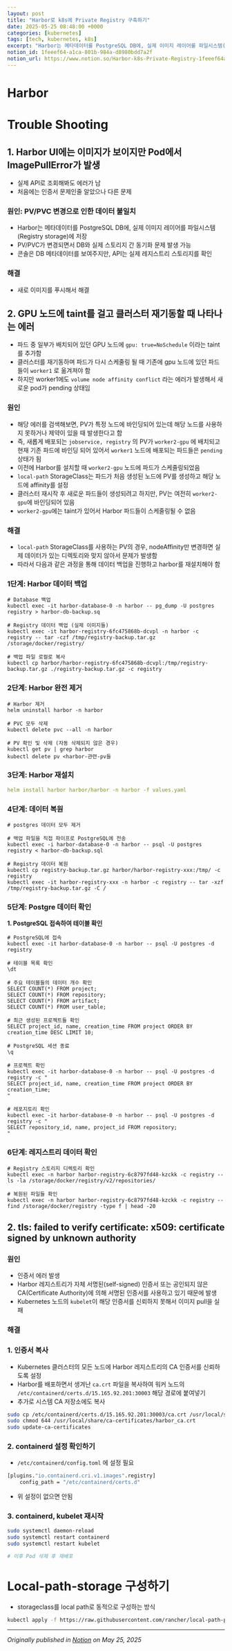 ```yaml
---
layout: post
title: "Harbor로 k8s에 Private Registry 구축하기"
date: 2025-05-25 08:48:00 +0000
categories: [kubernetes]
tags: [tech, kubernetes, k8s]
excerpt: "Harbor는 메타데이터를 PostgreSQL DB에, 실제 이미지 레이어를 파일시스템(Registry storage)에 저장"
notion_id: 1feeef64-a1ca-801b-984a-d8980bdd7a2f
notion_url: https://www.notion.so/Harbor-k8s-Private-Registry-1feeef64a1ca801b984ad8980bdd7a2f
---
```


# Harbor

# Trouble Shooting

## **1. Harbor UI에는 이미지가 보이지만 Pod에서 ImagePullError가 발생**

- 실제 API로 조회해봐도 에러가 남
- 처음에는 인증서 문제인줄 알았으나 다른 문제

<!--more-->
### 원인: PV/PVC 변경으로 인한 데이터 불일치

- Harbor는 메타데이터를 PostgreSQL DB에, 실제 이미지 레이어를 파일시스템(Registry storage)에 저장
- PV/PVC가 변경되면서 DB와 실제 스토리지 간 동기화 문제 발생 가능
- 콘솔은 DB 메타데이터를 보여주지만, API는 실제 레지스트리 스토리지를 확인
### 해결

- 새로 이미지를 푸시해서 해결
## 2. GPU 노드에 taint를 걸고 클러스터 재기동할 때 나타나는 에러

- 파드 중 일부가 배치되어 있던 GPU 노드에 `gpu: true=NoSchedule` 이라는 taint를 추가함
- 클러스터를 재기동하며 파드가 다시 스케줄링 될 때 기존에 gpu 노드에 있던 파드들이 `worker1` 로 옮겨져야 함
- 하지만 worker1에도 `volume node affinity conflict` 라는 에러가 발생해서 새로운 pod가 pending 상태임
### 원인

- 해당 에러를 검색해보면, PV가 특정 노드에 바인딩되어 있는데 해당 노드를 사용하지 못하거나 제약이 있을 때 발생한다고 함
- 즉, 새롭게 배포되는 `jobservice, registry` 의 PV가 `worker2-gpu` 에 배치되고 현재 기존 파드에 바인딩 되어 있어서 `worker1` 노드에 배포되는 파드들은 `pending` 상태가 됨
- 이전에 Harbor를 설치할 때 `worker2-gpu` 노드에 파드가 스케줄링되었음
- `local-path` StorageClass는 파드가 처음 생성된 노드에 PV를 생성하고 해당 노드에 affinity를 설정
- 클러스터 재시작 후 새로운 파드들이 생성되려고 하지만, PV는 여전히 `worker2-gpu`에 바인딩되어 있음
- `worker2-gpu`에는 taint가 있어서 Harbor 파드들이 스케줄링될 수 없음
### 해결

- `local-path` StorageClass를 사용하는 PV의 경우, nodeAffinity만 변경하면 실제 데이터가 있는 디렉토리와 맞지 않아서 문제가 발생함
- 따라서 다음과 같은 과정을 통해 데이터 백업을 진행하고 harbor를 재설치해야 함
### 1단계: Harbor 데이터 백업

```shell
# Database 백업
kubectl exec -it harbor-database-0 -n harbor -- pg_dump -U postgres registry > harbor-db-backup.sq

# Registry 데이터 백업 (실제 이미지들)
kubectl exec -it harbor-registry-6fc475868b-dcvpl -n harbor -c registry -- tar -czf /tmp/registry-backup.tar.gz /storage/docker/registry/

# 백업 파일 로컬로 복사
kubectl cp harbor/harbor-registry-6fc475868b-dcvpl:/tmp/registry-backup.tar.gz ./registry-backup.tar.gz -c registry
```

### 2단계: Harbor 완전 제거

```shell
# Harbor 제거
helm uninstall harbor -n harbor

# PVC 모두 삭제
kubectl delete pvc --all -n harbor

# PV 확인 및 삭제 (자동 삭제되지 않은 경우)
kubectl get pv | grep harbor
kubectl delete pv <harbor-관련-pv들
```

### 3단계: Harbor 재설치

```yaml
helm install harbor harbor/harbor -n harbor -f values.yaml
```

### 4단계: 데이터 복원

```shell
# postgres 데이터 모두 제거

# 백업 파일을 직접 파이프로 PostgreSQL에 전송
kubectl exec -i harbor-database-0 -n harbor -- psql -U postgres registry < harbor-db-backup.sql

# Registry 데이터 복원
kubectl cp registry-backup.tar.gz harbor/harbor-registry-xxx:/tmp/ -c registry
kubectl exec -it harbor-registry-xxx -n harbor -c registry -- tar -xzf /tmp/registry-backup.tar.gz -C /
```

### 5단계: Postgre 데이터 확인

**1. PostgreSQL 접속하여 테이블 확인**

```shell
# PostgreSQL에 접속
kubectl exec -it harbor-database-0 -n harbor -- psql -U postgres -d registry

# 테이블 목록 확인
\dt

# 주요 테이블들의 데이터 개수 확인
SELECT COUNT(*) FROM project;
SELECT COUNT(*) FROM repository;
SELECT COUNT(*) FROM artifact;
SELECT COUNT(*) FROM user_table;

# 최근 생성된 프로젝트들 확인
SELECT project_id, name, creation_time FROM project ORDER BY creation_time DESC LIMIT 10;

# PostgreSQL 세션 종료
\q

# 프로젝트 확인
kubectl exec -it harbor-database-0 -n harbor -- psql -U postgres -d registry -c "
SELECT project_id, name, creation_time FROM project ORDER BY creation_time;
"

# 레포지토리 확인
kubectl exec -it harbor-database-0 -n harbor -- psql -U postgres -d registry -c "
SELECT repository_id, name, project_id FROM repository;
"
```

### 6단계: 레지스트리 데이터 확인

```docker
# Registry 스토리지 디렉토리 확인
kubectl exec -n harbor harbor-registry-6c8797fd48-kzckk -c registry -- ls -la /storage/docker/registry/v2/repositories/

# 복원된 파일들 확인
kubectl exec -n harbor harbor-registry-6c8797fd48-kzckk -c registry -- find /storage/docker/registry -type f | head -20
```

## 2. tls: failed to verify certificate: x509: certificate signed by unknown authority

### 원인

- 인증서 에러 발생
- Harbor 레지스트리가 자체 서명된(self-signed) 인증서 또는 공인되지 않은 CA(Certificate Authority)에 의해 서명된 인증서를 사용하고 있기 때문에 발생
- Kubernetes 노드의 `kubelet`이 해당 인증서를 신뢰하지 못해서 이미지 pull을 실패
### 해결

### 1. 인증서 복사

- Kubernetes 클러스터의 모든 노드에 Harbor 레지스트리의 CA 인증서를 신뢰하도록 설정
- Harbor를 배포하면서 생겨난 `ca.crt` 파일을 복사하여 워커 노드의 `/etc/containerd/certs.d/15.165.92.201:30003` 해당 경로에 붙여넣기
- 추가로 시스템 CA 저장소에도 복사
```bash
sudo cp /etc/containerd/certs.d/15.165.92.201:30003/ca.crt /usr/local/share/ca-certificates/harbor_ca.crt
sudo chmod 644 /usr/local/share/ca-certificates/harbor_ca.crt
sudo update-ca-certificates
```

### 2. containerd 설정 확인하기

- `/etc/containerd/config.toml` 에 설정 필요
```bash
[plugins."io.containerd.cri.v1.images".registry]
    config_path = "/etc/containerd/certs.d"
```

- 위 설정이 없으면 안됨
### 3. containerd, kubelet 재시작

```bash
sudo systemctl daemon-reload
sudo systemctl restart containerd
sudo systemctl restart kubelet

# 이후 Pod 삭제 후 재배포
```

# Local-path-storage 구성하기

- storageclass를 local path로 동적으로 구성하는 방식
```bash
kubectl apply -f https://raw.githubusercontent.com/rancher/local-path-provisioner/v0.0.31/deploy/local-path-storage.yaml
```


---

*Originally published in [Notion](https://www.notion.so/Harbor-k8s-Private-Registry-1feeef64a1ca801b984ad8980bdd7a2f) on May 25, 2025*